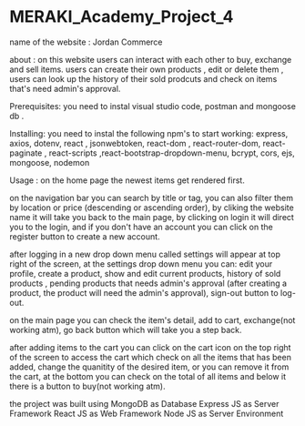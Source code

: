 # MERAKI_Academy_Project_4

name of the website : Jordan Commerce

about : on this website users can interact with each other to buy, exchange and sell items.
users can create their own products , edit or delete them , users can look up the history of their sold prodcuts and check on items that's need admin's approval.

Prerequisites: you need to instal visual studio code, postman and mongoose db .

Installing: you need to instal the following npm's to start working: express, axios, dotenv, react , jsonwebtoken, react-dom , react-router-dom, react-paginate , react-scripts ,react-bootstrap-dropdown-menu, bcrypt, cors, ejs, mongoose, nodemon

Usage :
on the home page the newest items get rendered first.

on the navigation bar you can search by title or tag, you can also filter them by location or price (descending or ascending order),
by cliking the website name it will take you back to the main page,
by clicking on login it will direct you to the login, and if you don't have an account you can click on the register button to create a new account.

after logging in a new drop down menu called settings will appear at top right of the screen,
at the settings drop down menu you can: edit your profile, create a product, show and edit current products, history of sold products , pending products that needs admin's approval (after creating a product, the product will need the admin's approval), sign-out button to log-out.

on the main page you can check the item's detail, add to cart, exchange(not working atm), go back button which will take you a step back.

after adding items to the cart you can click on the cart icon on the top right of the screen to access the cart which check on all the items that has been added, change the quanitity of the desired item, or you can remove it from the cart, at the bottom you can check on the total of all items and below it there is a button to buy(not working atm).

the project was built using
MongoDB as Database
Express JS as Server Framework
React JS as Web Framework
Node JS as Server Environment
